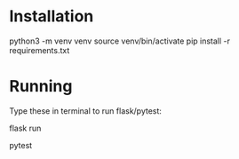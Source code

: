 # Installation

python3 -m venv venv
source venv/bin/activate
pip install -r requirements.txt

# Running

Type these in terminal to run flask/pytest:

flask run

pytest
